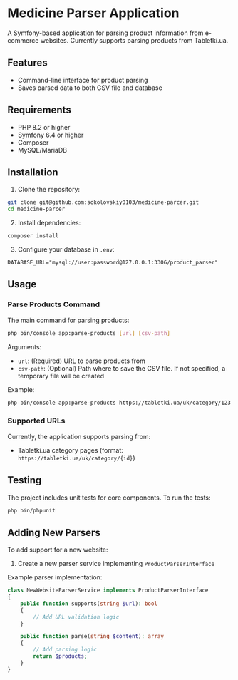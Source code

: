 # Medicine Parser Application

A Symfony-based application for parsing product information from e-commerce websites. Currently supports parsing products from Tabletki.ua.

## Features

- Command-line interface for product parsing
- Saves parsed data to both CSV file and database

## Requirements

- PHP 8.2 or higher
- Symfony 6.4 or higher
- Composer
- MySQL/MariaDB

## Installation

1. Clone the repository:
```bash
git clone git@github.com:sokolovskiy0103/medicine-parcer.git
cd medicine-parcer
```

2. Install dependencies:
```bash
composer install
```

3. Configure your database in `.env`:
```env
DATABASE_URL="mysql://user:password@127.0.0.1:3306/product_parser"
```

## Usage

### Parse Products Command

The main command for parsing products:

```bash
php bin/console app:parse-products [url] [csv-path]
```

Arguments:
- `url`: (Required) URL to parse products from
- `csv-path`: (Optional) Path where to save the CSV file. If not specified, a temporary file will be created

Example:
```bash
php bin/console app:parse-products https://tabletki.ua/uk/category/123 ./products.csv
```

### Supported URLs

Currently, the application supports parsing from:
- Tabletki.ua category pages (format: `https://tabletki.ua/uk/category/{id}`)


## Testing

The project includes unit tests for core components. To run the tests:

```bash
php bin/phpunit
```

## Adding New Parsers

To add support for a new website:

1. Create a new parser service implementing `ProductParserInterface`

Example parser implementation:
```php
class NewWebsiteParserService implements ProductParserInterface
{
    public function supports(string $url): bool
    {
        // Add URL validation logic
    }

    public function parse(string $content): array
    {
        // Add parsing logic
        return $products;
    }
}
```



